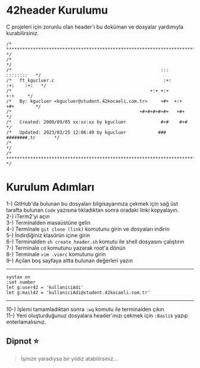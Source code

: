 # 42header Kurulumu
C projeleri için zorunlu olan header'ı bu doküman ve dosyalar yardımıyla kurabilirsiniz.<br>
```vim
/* ************************************************************************** */
/*                                                                            */
/*                                                        :::      ::::::::   */
/*   ft_kgucluer.c                                         :+:      :+:    :+:   */
/*                                                    +:+ +:+         +:+     */
/*   By: kgucluer <kgucluer@student.42kocaeli.com.tr>     +#+  +:+       +#+        */
/*                                                +#+#+#+#+#+   +#+           */
/*   Created: 2000/09/05 xx:xx:xx by kgucluer             #+#    #+#             */
/*   Updated: 2023/03/25 12:06:49 by kgucluer            ###   ########.tr       */
/*                                                                            */
/* ************************************************************************** */
```

# Kurulum Adımları
1-) GitHub'da bulunan bu dosyaları bilgisayarınıza çekmek için sağ üst tarafta bulunan `Code` yazısına tıkladıktan sonra oradaki linki kopyalayın.<br>
2-) iTerm2'yi açın<br>
3-) Terminalden masaüstüne gelin<br>
4-) Terminale `git clone (link)` komutunu girin ve dosyaları indirin<br>
5-) İndirdiğiniz klasörün içine girin<br>
6-) Terminalden `sh create_header.sh` komutu ile shell dosyasını çalıştırın<br>
7-) Terminale `cd` komutunu yazarak root'a dönün<br>
8-) Terminale  `vim .vimrc` komutunu girin<br>
9-) Açılan boş sayfaya altta bulunan değerleri yazın

------------

    syntax on
    :set number
    let g:user42 = 'kullaniciAdi'
    let g:mail42 = 'kullaniciAdi@student.42kocaeli.com.tr'

------------

10-) İşlemi tamamladıktan sonra `:wq` komutu ile terminalden çıkın<br>
11-) Yeni oluşturduğunuz dosyalara header'ınızı çekmek için `:Baslik` yazıp enterlamalısınız.

## Dipnot ⭐️
> İşinize yaradıysa bir yıldız atabilirsiniz...
